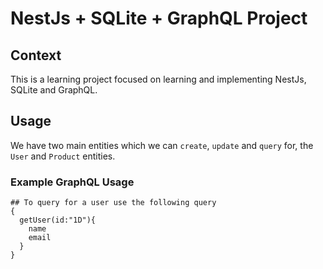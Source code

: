 
# NestJs + SQLite + GraphQL Project
## Context
This is a learning project focused on learning and implementing NestJs, SQLite and GraphQL.

## Usage
We have two main entities which we can `create`, `update` and `query` for, the `User` and `Product` entities.

### Example GraphQL Usage
```
## To query for a user use the following query 
{
  getUser(id:"1D"){
    name
    email
  }
}
```